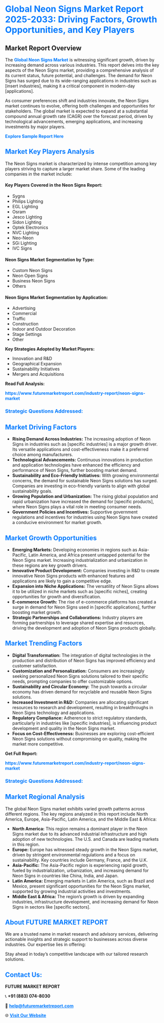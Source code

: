 <h1 style="color: #007BFF;">Global Neon Signs Market Report 2025-2033: Driving Factors, Growth Opportunities, and Key Players</h1>

<section id="overview">
<h2>Market Report Overview</h2>
<p>The <a href="https://www.futuremarketreport.com/industry-report/neon-signs-market" style="color: #007BFF; text-decoration: none;"><strong>Global Neon Signs Market</strong></a> is witnessing significant growth, driven by increasing demand across various industries. This report delves into the key aspects of the Neon Signs market, providing a comprehensive analysis of its current status, future potential, and challenges. The demand for Neon Signs has surged due to its wide-ranging applications in industries such as [insert industries], making it a critical component in modern-day [applications].</p>
<p>As consumer preferences shift and industries innovate, the Neon Signs market continues to evolve, offering both challenges and opportunities for stakeholders. The global market is expected to expand at a substantial compound annual growth rate (CAGR) over the forecast period, driven by technological advancements, emerging applications, and increasing investments by major players.</p>
</section>

<section id="overview">
<p><a href="https://www.futuremarketreport.com/request-sample/reportId=59262" style="color: #007BFF; text-decoration: none;"><strong>Explore Sample Report Here</strong></a></p>
</section>

<section id="key-players">
<h2 style="color: #007BFF;">Market Key Players Analysis</h2>
<p>The Neon Signs market is characterized by intense competition among key players striving to capture a larger market share. Some of the leading companies in the market include:</p>
<h4>Key Players Covered in the Neon Signs Report:</h4>
<ul><li>Sygns</li><li>Philips Lighting</li><li>EGL Lighting</li><li>Osram</li><li>Jesco Lighting</li><li>Sidon Lighting</li><li>Optek Electronics</li><li>NVC Lighting</li><li>Neo-Neon</li><li>SGi Lighting</li><li>IVC Signs</li></ul>
<h4>Neon Signs Market Segmentation by Type:</h4>
<ul><li>Custom Neon Signs</li><li>Neon Open Signs</li><li>Business Neon Signs</li><li>Others</li></ul>

<h4>Neon Signs Market Segmentation by Application:</h4>
<ul><li>Advertising</li><li>Commercial</li><li>Traffic</li><li>Construction</li><li>Indoor and Outdoor Decoration</li><li>Stage Settings</li><li>Other</li></ul>
<p><strong>Key Strategies Adopted by Market Players:</strong></p>
<ul>
<li>Innovation and R&D</li>
<li>Geographical Expansion</li>
<li>Sustainability Initiatives</li>
<li>Mergers and Acquisitions</li>
</ul>
</section>

<section>
<p><strong>Read Full Analysis: </strong></p><a href="https://www.futuremarketreport.com/industry-report/neon-signs-market" style="color: #007BFF; text-decoration: none;"><strong>https://www.futuremarketreport.com/industry-report/neon-signs-market</strong></a>
<h3 style="color: #007BFF;">Strategic Questions Addressed:</h3>
</section>

<section id="driving-factors">
<h2 style="color: #007BFF;">Market Driving Factors</h2>
<ul>
<li><strong>Rising Demand Across Industries:</strong> The increasing adoption of Neon Signs in industries such as [specific industries] is a major growth driver. Its versatile applications and cost-effectiveness make it a preferred choice among manufacturers.</li>
<li><strong>Technological Advancements:</strong> Continuous innovations in production and application technologies have enhanced the efficiency and performance of Neon Signs, further boosting market demand.</li>
<li><strong>Sustainability and Eco-Friendly Initiatives:</strong> With growing environmental concerns, the demand for sustainable Neon Signs solutions has surged. Companies are investing in eco-friendly variants to align with global sustainability goals.</li>
<li><strong>Growing Population and Urbanization:</strong> The rising global population and rapid urbanization have increased the demand for [specific products], where Neon Signs plays a vital role in meeting consumer needs.</li>
<li><strong>Government Policies and Incentives:</strong> Supportive government regulations and incentives for industries using Neon Signs have created a conducive environment for market growth.</li>
</ul>
</section>

<section id="growth-opportunities">
<h2 style="color: #007BFF;">Market Growth Opportunities</h2>
<ul>
<li><strong>Emerging Markets:</strong> Developing economies in regions such as Asia-Pacific, Latin America, and Africa present untapped potential for the Neon Signs market. Increasing industrialization and urbanization in these regions are key growth drivers.</li>
<li><strong>Innovative Product Development:</strong> Companies investing in R&D to create innovative Neon Signs products with enhanced features and applications are likely to gain a competitive edge.</li>
<li><strong>Expansion into Niche Applications:</strong> The versatility of Neon Signs allows it to be utilized in niche markets such as [specific niches], creating opportunities for growth and diversification.</li>
<li><strong>E-commerce Growth:</strong> The rise of e-commerce platforms has created a surge in demand for Neon Signs used in [specific applications], further boosting market growth.</li>
<li><strong>Strategic Partnerships and Collaborations:</strong> Industry players are forming partnerships to leverage shared expertise and resources, driving the development and adoption of Neon Signs products globally.</li>
</ul>
</section>

<section id="trending-factors">
<h2 style="color: #007BFF;">Market Trending Factors</h2>
<ul>
<li><strong>Digital Transformation:</strong> The integration of digital technologies in the production and distribution of Neon Signs has improved efficiency and customer satisfaction.</li>
<li><strong>Customization and Personalization:</strong> Consumers are increasingly seeking personalized Neon Signs solutions tailored to their specific needs, prompting companies to offer customizable options.</li>
<li><strong>Sustainability and Circular Economy:</strong> The push towards a circular economy has driven demand for recyclable and reusable Neon Signs solutions.</li>
<li><strong>Increased Investment in R&D:</strong> Companies are allocating significant resources to research and development, resulting in breakthroughs in Neon Signs technology and applications.</li>
<li><strong>Regulatory Compliance:</strong> Adherence to strict regulatory standards, particularly in industries like [specific industries], is influencing product development and quality in the Neon Signs market.</li>
<li><strong>Focus on Cost-Effectiveness:</strong> Businesses are exploring cost-efficient Neon Signs solutions without compromising on quality, making the market more competitive.</li>
</ul>
</section>

<section>
<p><strong>Get Full Report: </strong></p><a href="https://www.futuremarketreport.com/industry-report/neon-signs-market" style="color: #007BFF; text-decoration: none;"><strong>https://www.futuremarketreport.com/industry-report/neon-signs-market</strong></a>
<h3 style="color: #007BFF;">Strategic Questions Addressed:</h3>
</section>


<section id="regional-analysis">
<h2 style="color: #007BFF;">Market Regional Analysis</h2>
<p>The global Neon Signs market exhibits varied growth patterns across different regions. The key regions analyzed in this report include North America, Europe, Asia-Pacific, Latin America, and the Middle East & Africa:</p>
<ul>
<li><strong>North America:</strong> This region remains a dominant player in the Neon Signs market due to its advanced industrial infrastructure and high adoption of new technologies. The U.S. and Canada are leading markets in this region.</li>
<li><strong>Europe:</strong> Europe has witnessed steady growth in the Neon Signs market, driven by stringent environmental regulations and a focus on sustainability. Key countries include Germany, France, and the U.K.</li>
<li><strong>Asia-Pacific:</strong> The Asia-Pacific region is experiencing rapid growth, fueled by industrialization, urbanization, and increasing demand for Neon Signs in countries like China, India, and Japan.</li>
<li><strong>Latin America:</strong> Emerging markets in Latin America, such as Brazil and Mexico, present significant opportunities for the Neon Signs market, supported by growing industrial activities and investments.</li>
<li><strong>Middle East & Africa:</strong> The region’s growth is driven by expanding industries, infrastructure development, and increasing demand for Neon Signs in sectors like [specific sectors].</li>
</ul>
</section>

<footer>
<h2 style="color: #007BFF;">About FUTURE MARKET REPORT</h2>
<p>We are a trusted name in market research and advisory services, delivering actionable insights and strategic support to businesses across diverse industries. Our expertise lies in offering:</p>

<p>Stay ahead in today’s competitive landscape with our tailored research solutions.</p>

<h2 style="color: #007BFF;">Contact Us:</h2>
<p><strong>FUTURE MARKET REPORT</strong></p>
<p>📞 <strong>+91 (883) 074-8030</strong></p>
<p>📧 <strong><a href="mailto:help@futuremarketreport.com" style="color: #007BFF;">help@futuremarketreport.com</a></strong></p>
<p>🌐 <strong><a href="https://www.futuremarketreport.com/" style="color: #007BFF;">Visit Our Website</a></strong></p>
</footer>